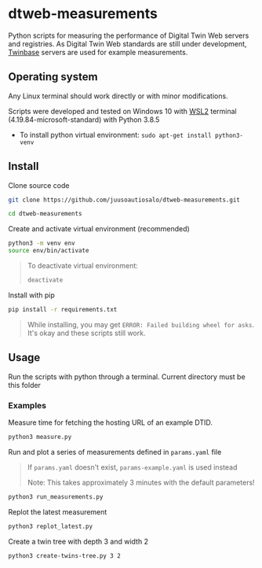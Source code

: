 # dtweb-measurements
Python scripts for measuring the performance of Digital Twin Web servers and registries.
As Digital Twin Web standards are still under development,
[Twinbase](https://github.com/twinbase/twinbase) servers are used for example measurements.

## Operating system
Any Linux terminal should work directly or with minor modifications.

Scripts were developed and tested on Windows 10 with [WSL2](https://www.omgubuntu.co.uk/how-to-install-wsl2-on-windows-10) terminal (4.19.84-microsoft-standard) with Python 3.8.5
  - To install python virtual environment: `sudo apt-get install python3-venv`

## Install

Clone source code
```sh
git clone https://github.com/juusoautiosalo/dtweb-measurements.git
```
```sh
cd dtweb-measurements
```

Create and activate virtual environment (recommended)
```sh
python3 -m venv env
source env/bin/activate
```

> To deactivate virtual environment:
> ```sh
> deactivate
> ```

Install with pip
```sh
pip install -r requirements.txt
```
> While installing, you may get `ERROR: Failed building wheel for asks`.
> It's okay and these scripts still work.

## Usage

Run the scripts with python through a terminal.
Current directory must be this folder

### Examples

Measure time for fetching the hosting URL of an example DTID.
```sh
python3 measure.py 
```

Run and plot a series of measurements defined in `params.yaml` file
> If `params.yaml` doesn't exist, `params-example.yaml` is used instead
>
> Note: This takes approximately 3 minutes with the default parameters!
```sh
python3 run_measurements.py 
```

Replot the latest measurement
```sh
python3 replot_latest.py 
```

Create a twin tree with depth 3 and width 2
```sh
python3 create-twins-tree.py 3 2
```
